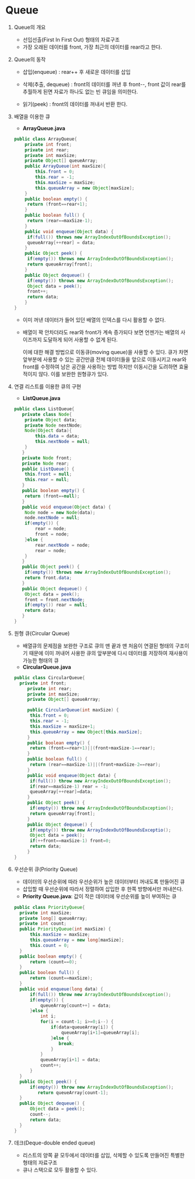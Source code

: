 # Queue

1. Queue의 개요

   - 선입선출(First In First Out) 형태의 자료구조
   - 가장 오래된 데이터를 front, 가장 최근의 데이터를 rear라고 한다.

2. Queue의 동작

   - 삽입(enqueue) : rear++ 후 새로운 데이터를 삽입

   - 삭제(추출, dequeue) : front의 데이터를 꺼낸 후 front--, front 값이 rear를 추월하게 된면 자료가 하나도 없는 빈 큐임을 의미한다.

   - 읽기(peek) : front의 데이터를 꺼내서 반환 한다.

3. 배열을 이용한 큐 

   - **ArrayQueue.java**

   ```java
   public class ArrayQueue{
       private int front;
       private int rear;
       private int maxSize;
       private Object[] queueArray;
       public ArrayQueue(int maxSize){
           this.front = 0;
           this.rear = -1;
           this.maxSize = maxSize;
           this.queueArray = new Object[maxSize];
       }
       public boolean empty() {
       	return (front==rear+1);
       }
       public boolean full() {
       	return (rear==maxSize-1);
       }
       public void enqueue(Object data) {
       	if(full()) throws new ArrayIndexOutOfBoundsException();
       	queueArray[++rear] = data;
       }
       public Object peek() {
       	if(empty()) throws new ArrayIndexOutOfBoundsException();
       	return queueArray[front];
       }
       public Object dequeue() {
       	if(empty()) throws new ArrayIndexOutOfBoundsException();
       	Object data = peek();
       	front++;
       	return data;
       }
   }
   ```

   - 이미 꺼낸 데이터가 들어 있던 배열의 인덱스를 다시 활용할 수 없다.

   - 배열이 꽉 안차더라도 rear와 front가 계속 증가되다 보면 언젠가는 배열의 사이즈까지 도달하게 되어 사용할 수 없게 된다.

     이에 대한 해결 방법으로 이동큐(moving queue)을 사용할 수 있다. 큐가 차면 앞부분에 사용할 수 있는 공간만큼 전체 데이터들을 앞으로 이동시키고 rear와 front를 수정하여 남은 공간을 사용하는 방법 하지만 이동시간을 도려하면 효율적이지 않다. 이를 보완한 원형큐가 있다.

4. 연결 리스트를 이용한 큐의 구현

   - **ListQueue.java**

   ```java
   public class ListQueue{
      private class Node{
   	   private Object data;
   	   private Node nextNode;
   	   Node(Object data){
   		   this.data = data;
   		   this.nextNode = null;
   	   }
      }
      private Node front;
      private Node rear;
      public ListQueue() {
   	   this.front = null;
   	   this.rear = null;
      }
      public boolean empty() {
   	   return (front==null);
      }
      public void enqueue(Object data) {
   	   Node node = new Node(data);
   	   node.nextNode = null;
   	   if(empty()) {
   		   rear = node;
   		   front = node;
   	   }else {
   		   rear.nextNode = node;
   		   rear = node;
   	   }
      }
      public Object peek() {
   	   if(empty()) throws new ArrayIndexOutOfBoundsException();
   	   return front.data;
      }
      public Object dequeue() {
   	   Object data = peek();
   	   front = front.nextNode;
   	   if(empty()) rear = null;
   	   return data;
      }
   }
   ```

5. 원형 큐(Circular Queue)

   - 배열큐의 문제점을 보완한 구조로 큐의 맨 끝과 맨 처음이 연결된 형태의 구조이기 때문에 이미 꺼내어 사용한 큐의 앞부분에 다시 데이터를 저장하여 재사용이 가능한 형태의 큐
   - **CircularQueue.java**

   ```java
   public class CircularQueue{
   	 private int front;
        private int rear;
        private int maxSize;
        private Object[] queueArray;
   
        public CircularQueue(int maxSize) {
       	 this.front = 0;
       	 this.rear = -1;
       	 this.maxSize = maxSize+1;
       	 this.queueArray = new Object[this.maxSize];
        }
        public boolean empty() {
       	 return (front==rear+1)||(front+maxSize-1==rear);
        }
        public boolean full() {
       	 return (rear==maxSize-1)||(front+maxSize-2==rear);
        }
        public void enqueue(Object data) {
       	 if(full()) throw new ArrayIndexOutOfBoundsException();
       	 if(rear==maxSize-1) rear = -1;
       	 queueArray[++rear]=data;
        }
        public Object peek() {
       	 if(empty()) throw new ArrayIndexOutOfBoundsException();
       	 return queueArray[front];
        }
        public Object dequeue() {
       	 if(empty()) throw new ArrayIndexOutOfBoundsExceptio();
       	 Object data = peek();
       	 if(++front==maxSize-1) front=0;
       	 return data;
        }
   }
   ```

6. 우선순위 큐(Priority Queue)

   - 데이터의 우선순위에 따라 우선순위가 높은 데이터부터 꺼내도록 만들어진 큐
   - 삽입할 때 우선순위에 따라서 정렬하여 삽입한 후 한쪽 방향에서만 꺼내쓴다.
   - **Priority Queue.java**: 값이 작은 데이터에 우선순위를 높이 부여하는 큐

   ```java
   public class PriorityQueue{
   	 private int maxSize;
   	 private long[] queueArray;
   	 private int count;
   	 public PriorityQueue(int maxSize) {
   		 this.maxSize = maxSize;
   		 this.queueArray = new long[maxSize];
   		 this.count = 0;
   	 }
   	 public boolean empty() {
   		 return (count==0);
   	 }
   	 public boolean full() {
   		 return (count==maxSize);
   	 }
   	 public void enqueue(long data) {
   		 if(full()) throw new ArrayIndexOutOfBoundsException();
   		 if(empty()) {
   			 queueArray[count++] = data;
   		 }else {
   			 int i;
   			 for(i = count-1; i>=0;i--) {
   				 if(data>queueArray[i]) {
   					 queueArray[i+1]=queueArray[i];
   				 }else {
   					break; 
   				 }
   			 }
   			 queueArray[i+1] = data;
   			 count++;
   		 }
   	 }
   	 public Object peek() {
   		 if(empty()) throw new ArrayIndexOutOfBoundsException();
            return queueArray[count-1];
   	 }
   	 public Object dequeue() {
   		 Object data = peek();
   		 count--;
   		 return data;
   	 }
   }
   ```

7. 데크(Deque-double ended queue)

   - 리스트의 양쪽 끝 모두에서 데이터를 삽입, 삭제할 수 있도록 만들어진 특별한 형태의 자료구조
   - 큐나 스택으로 모두 활용할 수 있다.